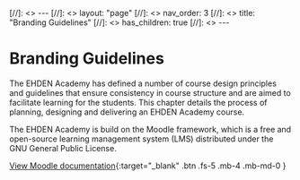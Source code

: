 [//]: <> ---
[//]: <> layout: "page"
[//]: <> nav_order: 3
[//]: <> title: "Branding Guidelines"
[//]: <> has_children: true
[//]: <> ---
# Branding Guidelines

The EHDEN Academy has defined a number of course design principles and guidelines that ensure consistency in course structure and are aimed to facilitate learning for the students. This chapter details the process of planning, designing and delivering an EHDEN Academy course.

The EHDEN Academy is build on the Moodle framework, which is a free and open-source learning management system (LMS) distributed under the GNU General Public License.

[View Moodle documentation](https://docs.moodle.org/311/en/Main_page){:target="_blank" .btn .fs-5 .mb-4 .mb-md-0 }

